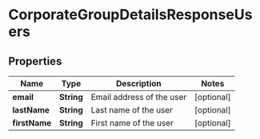 
# CorporateGroupDetailsResponseUsers

## Properties
Name | Type | Description | Notes
------------ | ------------- | ------------- | -------------
**email** | **String** | Email address of the user |  [optional]
**lastName** | **String** | Last name of the user |  [optional]
**firstName** | **String** | First name of the user |  [optional]



